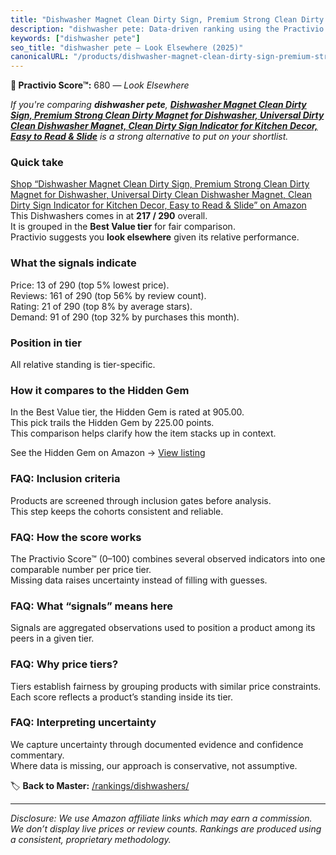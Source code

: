 ```yaml
---
title: "Dishwasher Magnet Clean Dirty Sign, Premium Strong Clean Dirty Magnet for Dishwasher, Universal Dirty Clean Dishwasher Magnet, Clean Dirty Sign Indicator for Kitchen Decor, Easy to Read & Slide"
description: "dishwasher pete: Data-driven ranking using the Practivio Score™. Positioned by quality, value, demand, findability, momentum."
keywords: ["dishwasher pete"]
seo_title: "dishwasher pete — Look Elsewhere (2025)"
canonicalURL: "/products/dishwasher-magnet-clean-dirty-sign-premium-strong-clean-dirty-magnet-for-dishwasher-universal-dirty-clean-dishwasher-magnet-clean-dirty-sign-indicator-for-kitchen-decor-easy-to-read-slide-B0D9R16DPJ/"
---
```


**🚫 Practivio Score™:** 680 — _Look Elsewhere_


*If you're comparing **dishwasher pete**, **[Dishwasher Magnet Clean Dirty Sign, Premium Strong Clean Dirty Magnet for Dishwasher, Universal Dirty Clean Dishwasher Magnet, Clean Dirty Sign Indicator for Kitchen Decor, Easy to Read & Slide](https://www.amazon.com/dp/B0D9R16DPJ?tag=practivio-20)** is a strong alternative to put on your shortlist.*
### Quick take
[Shop “Dishwasher Magnet Clean Dirty Sign, Premium Strong Clean Dirty Magnet for Dishwasher, Universal Dirty Clean Dishwasher Magnet, Clean Dirty Sign Indicator for Kitchen Decor, Easy to Read & Slide” on Amazon](https://www.amazon.com/dp/B0D9R16DPJ?tag=practivio-20)
This Dishwashers comes in at **217 / 290** overall.  
It is grouped in the **Best Value tier** for fair comparison.  
Practivio suggests you **look elsewhere** given its relative performance.

### What the signals indicate
Price: 13 of 290 (top 5% lowest price).  
Reviews: 161 of 290 (top 56% by review count).  
Rating: 21 of 290 (top 8% by average stars).  
Demand: 91 of 290 (top 32% by purchases this month).

### Position in tier
All relative standing is tier-specific.

### How it compares to the Hidden Gem
In the Best Value tier, the Hidden Gem is rated at 905.00.  
This pick trails the Hidden Gem by 225.00 points.  
This comparison helps clarify how the item stacks up in context.  

See the Hidden Gem on Amazon → [View listing](https://www.amazon.com/dp/B07DXPSF8V?tag=practivio-20)

### FAQ: Inclusion criteria
Products are screened through inclusion gates before analysis.  
This step keeps the cohorts consistent and reliable.

### FAQ: How the score works
The Practivio Score™ (0–100) combines several observed indicators into one comparable number per price tier.  
Missing data raises uncertainty instead of filling with guesses.

### FAQ: What “signals” means here
Signals are aggregated observations used to position a product among its peers in a given tier.

### FAQ: Why price tiers?
Tiers establish fairness by grouping products with similar price constraints.  
Each score reflects a product’s standing inside its tier.

### FAQ: Interpreting uncertainty
We capture uncertainty through documented evidence and confidence commentary.  
Where data is missing, our approach is conservative, not assumptive.


🏷️ **Back to Master:** [/rankings/dishwashers/](/rankings/dishwashers/)

---
_Disclosure: We use Amazon affiliate links which may earn a commission. We don’t display live prices or review counts. Rankings are produced using a consistent, proprietary methodology._
